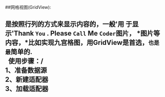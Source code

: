 
##网格视图(GridView):
  <Tab><h2>是按照行列的方式来显示内容的，<Tab><Tab>一般'用 于显示'Thank `You` . Please `Call` Me `Coder`图片， *图片等内容，*比如实现九宫格图，用GridView是首选，`也是最`简单的.<br>
   使用步骤：/<br>
             1、准备数据源<br>
             2、新建适配器<br>
             3、加载适配器<br>
